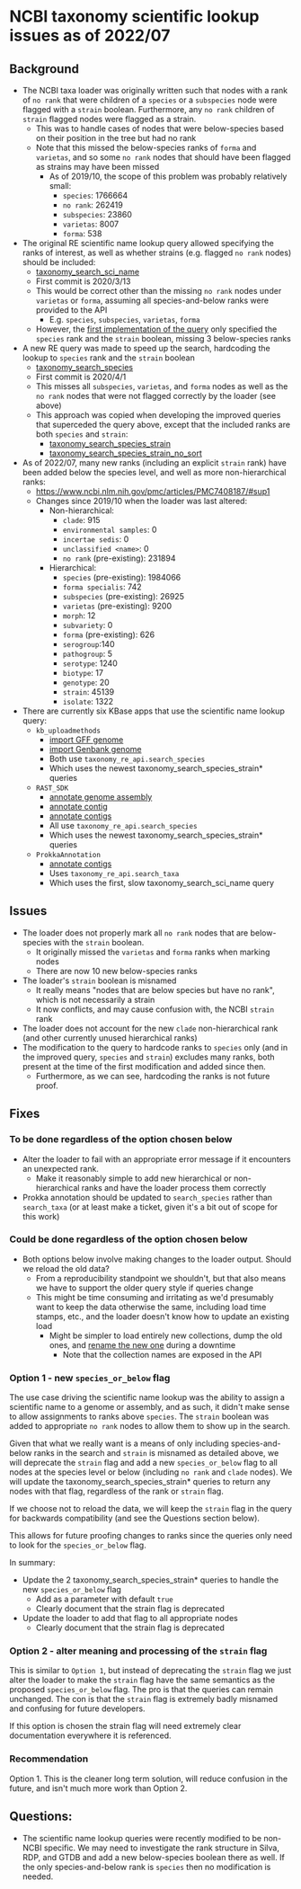 # NCBI taxonomy scientific lookup issues as of 2022/07

## Background

* The NCBI taxa loader was originally written such that nodes with a rank of `no rank` that
  were children of a `species` or a `subspecies` node were flagged with a `strain` boolean.
  Furthermore, any `no rank` children of `strain` flagged nodes were flagged as a strain.
  * This was to handle cases of nodes that were below-species based on their position in the
    tree but had no rank
  * Note that this missed the below-species ranks of `forma` and `varietas`, and so some
    `no rank` nodes that should have been flagged as strains may have been missed
    * As of 2019/10, the scope of this problem was probably relatively small:
      * `species`: 1766664
      * `no rank`: 262419
      * `subspecies`: 23860
      * `varietas`: 8007
      * `forma`: 538
* The original RE scientific name lookup query allowed specifying the ranks of interest, as well
  as whether strains (e.g. flagged `no rank` nodes) should be included:
  * [taxonomy_search_sci_name](https://github.com/kbase/relation_engine/blob/develop/spec/stored_queries/taxonomy/taxonomy_search_sci_name.yaml)
  * First commit is 2020/3/13
  * This would be correct other than the missing `no rank` nodes under `varietas` or `forma`,
    assuming all species-and-below ranks were provided to the API
    * E.g. `species`, `subspecies`, `varietas`, `forma`
  * However, the [first implementation of the query](https://github.com/kbaseapps/RAST_SDK/pull/73/files) only specified the `species` rank and the `strain` boolean, missing 3 below-species ranks
* A new RE query was made to speed up the search, hardcoding the lookup to `species` rank and the
  `strain` boolean
  * [taxonomy_search_species](https://github.com/kbase/relation_engine/blob/develop/spec/stored_queries/taxonomy/taxonomy_search_species.yaml)
  * First commit is 2020/4/1
  * This misses all `subspecies`, `varietas`, and `forma` nodes as well as the `no rank` nodes
    that were not flagged correctly by the loader (see above)
  * This approach was copied when developing the improved queries that superceded the query above,
    except that the included ranks are both `species` and `strain`:
    * [taxonomy_search_species_strain](https://github.com/kbase/relation_engine/blob/develop/spec/stored_queries/taxonomy/taxonomy_search_species_strain.yaml)
    * [taxonomy_search_species_strain_no_sort](https://github.com/kbase/relation_engine/blob/develop/spec/stored_queries/taxonomy/taxonomy_search_species_strain_no_sort.yaml)
* As of 2022/07, many new ranks (including an explicit `strain` rank) have been added below the
  species level, and well as more non-hierarchical ranks:
  * https://www.ncbi.nlm.nih.gov/pmc/articles/PMC7408187/#sup1
  * Changes since 2019/10 when the loader was last altered:
    * Non-hierarchical:
      * `clade`: 915
      * `environmental samples`: 0
      * `incertae sedis`: 0
      * `unclassified <name>`: 0
      * `no rank` (pre-existing): 231894
    * Hierarchical:
      * `species` (pre-existing): 1984066
      * `forma specialis`: 742
      * `subspecies` (pre-existing): 26925
      * `varietas` (pre-existing): 9200
      * `morph`: 12
      * `subvariety`: 0
      * `forma` (pre-existing): 626
      * `serogroup`:140
      * `pathogroup`: 5
      * `serotype`: 1240
      * `biotype`: 17
      * `genotype`: 20
      * `strain`: 45139
      * `isolate`: 1322
* There are currently six KBase apps that use the scientific name lookup query:
  * `kb_uploadmethods`
    * [import GFF genome](https://github.com/kbaseapps/kb_uploadmethods/blob/d67ff71a675aed5566d257c267689ea0d2a4a8b0/ui/narrative/methods/import_gff_fasta_as_genome_from_staging/spec.json#L110-L116)
    * [import Genbank genome](https://github.com/kbaseapps/kb_uploadmethods/blob/d67ff71a675aed5566d257c267689ea0d2a4a8b0/ui/narrative/methods/import_genbank_as_genome_from_staging/spec.json#L127-L133)
    * Both use `taxonomy_re_api.search_species`
    * Which uses the newest taxonomy_search_species_strain* queries
  * `RAST_SDK` 
    * [annotate genome assembly](https://github.com/kbaseapps/RAST_SDK/blob/f21473955c1394adf25fdaed838a8d84b8950b8c/ui/narrative/methods/annotate_genome_assembly/spec.json#L63-L69)
    * [annotate contig](https://github.com/kbaseapps/RAST_SDK/blob/f21473955c1394adf25fdaed838a8d84b8950b8c/ui/narrative/methods/annotate_contigset/spec.json#L32-L38)
    * [annotate contigs](https://github.com/kbaseapps/RAST_SDK/blob/f21473955c1394adf25fdaed838a8d84b8950b8c/ui/narrative/methods/annotate_contigsets/spec.json#L43-L49)
    * All use `taxonomy_re_api.search_species`
    * Which uses the newest taxonomy_search_species_strain* queries
  * `ProkkaAnnotation`
    * [annotate contigs](https://github.com/kbaseapps/ProkkaAnnotation/blob/1967e07320b1898db0c6998bb4549b7f1187e5a8/ui/narrative/methods/annotate_contigs/spec.json#L35-L41)
    * Uses `taxonomy_re_api.search_taxa`
    * Which uses the first, slow taxonomy_search_sci_name query

## Issues
* The loader does not properly mark all `no rank` nodes that are below-species with the
  `strain` boolean.
  * It originally missed the `varietas` and `forma` ranks when marking nodes
  * There are now 10 new below-species ranks
* The loader's `strain` boolean is misnamed
  * It really means "nodes that are below species but have no rank", which is not necessarily a
    strain
  * It now conflicts, and may cause confusion with, the NCBI `strain` rank
* The loader does not account for the new `clade` non-hierarchical rank (and other currently
  unused hierarchical ranks)
* The modification to the query to hardcode ranks to `species` only (and in the improved query,
  `species` and `strain`) excludes many ranks, both present at the time of the first modification
  and added since then.
  * Furthermore, as we can see, hardcoding the ranks is not future proof.

## Fixes

### To be done regardless of the option chosen below

* Alter the loader to fail with an appropriate error message if it encounters an unexpected rank.
  * Make it reasonably simple to add new hierarchical or non-hierarchical ranks and have the
    loader process them correctly
* Prokka annotation should be updated to `search_species` rather than `search_taxa` (or at least
  make a ticket, given it's a bit out of scope for this work)

### Could be done regardless of the option chosen below

* Both options below involve making changes to the loader output. Should we reload the old data?
  * From a reproducibility standpoint we shouldn't, but that also means we have to support
    the older query style if queries change
  * This might be time consuming and irritating as we'd presumably want to keep the data
    otherwise the same, including load time stamps, etc., and the loader doesn't know how to
    update an existing load
    * Might be simpler to load entirely new collections, dump the old ones, and
      [rename the new one](https://www.arangodb.com/docs/stable/http/collection-modifying.html#rename-collection)
      during a downtime
      * Note that the collection names are exposed in the API

### Option 1 - new `species_or_below` flag

The use case driving the scientific name lookup was the ability to assign a scientific name to
a genome or assembly, and as such, it didn't make sense to allow assignments to ranks above
`species`. The `strain` boolean was added to appropriate `no rank` nodes to allow them to show up
in the search.

Given that what we really want is a means of only including species-and-below ranks in the search
and `strain` is misnamed as detailed above, we will deprecate the `strain` flag and add a new
`species_or_below` flag to all nodes at the species level or below (including `no rank` and `clade`
nodes). We will update the taxonomy_search_species_strain* queries to return any nodes with
that flag, regardless of the rank or `strain` flag.

If we choose not to reload the data, we will keep the `strain` flag in the query for
backwards compatibility (and see the Questions section below).

This allows for future proofing changes to ranks since the queries only need to look for the
`species_or_below` flag.

In summary:
* Update the 2 taxonomy_search_species_strain* queries to handle the new `species_or_below` flag
  * Add as a parameter with default `true`
  * Clearly document that the strain flag is deprecated
* Update the loader to add that flag to all appropriate nodes
  * Clearly document that the strain flag is deprecated

### Option 2 - alter meaning and processing of the `strain` flag

This is similar to `Option 1`, but instead of deprecating the `strain` flag we just alter the
loader to make the `strain` flag have the same semantics as the proposed `species_or_below`
flag. The pro is that the queries can remain unchanged. The con is that the `strain` flag is
extremely badly misnamed and confusing for future developers.  

If this option is chosen the strain flag will need extremely clear documentation everywhere it
is referenced.

### Recommendation

Option 1. This is the cleaner long term solution, will reduce confusion in the future,
and isn't much more work than Option 2.

## Questions:

* The scientific name lookup queries were recently modified to be non-NCBI specific. We may need
  to investigate the rank structure in Silva, RDP, and GTDB and add a new below-species boolean
  there as well. If the only species-and-below rank is `species` then no modification is needed.